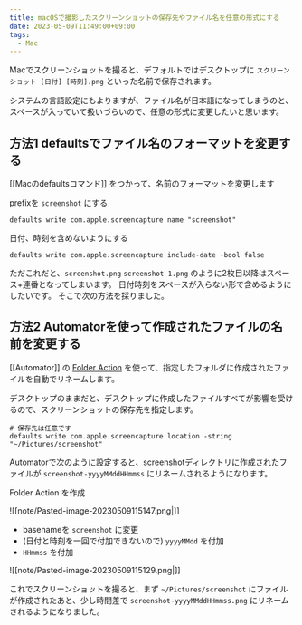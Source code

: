```yaml
---
title: macOSで撮影したスクリーンショットの保存先やファイル名を任意の形式にする
date: 2023-05-09T11:49:00+09:00
tags:
  - Mac
---
```


Macでスクリーンショットを撮ると、デフォルトではデスクトップに `スクリーンショット [日付] [時刻].png` といった名前で保存されます。

システムの言語設定にもよりますが、ファイル名が日本語になってしまうのと、スペースが入っていて扱いづらいので、任意の形式に変更したいと思います。

## 方法1 defaultsでファイル名のフォーマットを変更する

[[Macのdefaultsコマンド]] をつかって、名前のフォーマットを変更します

prefixを `screenshot` にする

```shell
defaults write com.apple.screencapture name "screenshot"
```

日付、時刻を含めないようにする

```shell
defaults write com.apple.screencapture include-date -bool false
```

ただこれだと、`screenshot.png` `screenshot 1.png` のように2枚目以降はスペース+連番となってしまいます。
日付時刻をスペースが入らない形で含めるようにしたいです。
そこで次の方法を採りました。

## 方法2 Automatorを使って作成されたファイルの名前を変更する

[[Automator]] の [Folder Action](https://macosxautomation.com/automator/folder-action/index.html) を使って、指定したフォルダに作成されたファイルを自動でリネームします。

デスクトップのままだと、デスクトップに作成したファイルすべてが影響を受けるので、スクリーンショットの保存先を指定します。

```shell
# 保存先は任意です
defaults write com.apple.screencapture location -string "~/Pictures/screenshot"
```

Automatorで次のように設定すると、screenshotディレクトリに作成されたファイルが `screenshot-yyyyMMddHHmmss` にリネームされるようになります。

Folder Action を作成

![[note/Pasted-image-20230509115147.png|]]

- basenameを `screenshot` に変更
- (日付と時刻を一回で付加できないので) `yyyyMMdd` を付加
- `HHmmss` を付加

![[note/Pasted-image-20230509115129.png|]]

これでスクリーンショットを撮ると、まず `~/Pictures/screenshot` にファイルが作成されたあと、少し時間差で `screenshot-yyyyMMddHHmmss.png` にリネームされるようになりました。
